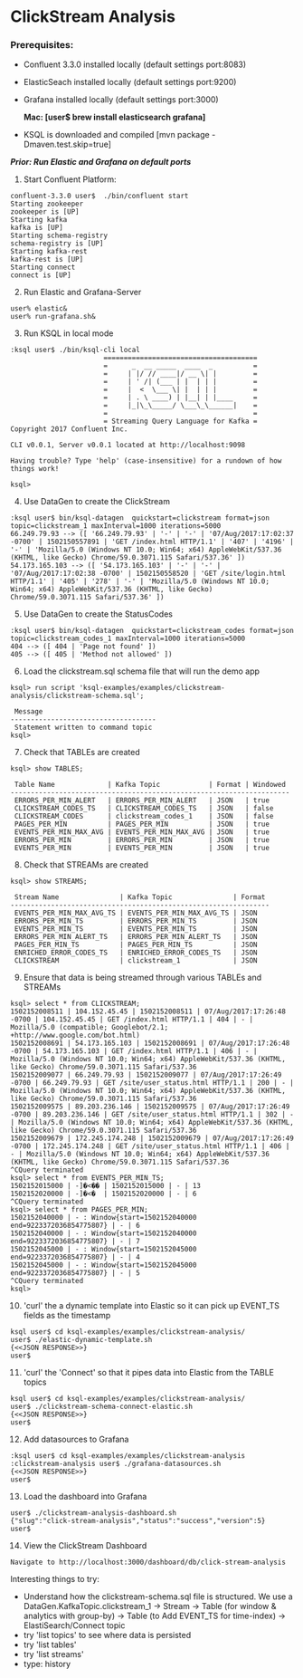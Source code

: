 # ClickStream Analysis



### Prerequisites:
- Confluent 3.3.0 installed locally (default settings port:8083)
- ElasticSeach installed locally (default settings port:9200)
- Grafana installed locally (default settings port:3000)

  **Mac: [user$ brew install elasticsearch grafana]**

- KSQL is downloaded and compiled [mvn package -Dmaven.test.skip=true]

_**Prior: Run Elastic and Grafana on default ports**_

1. Start Confluent Platform: 
```
confluent-3.3.0 user$  ./bin/confluent start
Starting zookeeper
zookeeper is [UP]
Starting kafka
kafka is [UP]
Starting schema-registry
schema-registry is [UP]
Starting kafka-rest
kafka-rest is [UP]
Starting connect
connect is [UP]
```

2. Run Elastic and Grafana-Server
``` 
user% elastic&
user% run-grafana.sh&
```

3. Run KSQL in local mode
```
:ksql user$ ./bin/ksql-cli local
                       ======================================
                       =      _  __ _____  ____  _          =
                       =     | |/ // ____|/ __ \| |         =
                       =     | ' /| (___ | |  | | |         =
                       =     |  <  \___ \| |  | | |         =
                       =     | . \ ____) | |__| | |____     =
                       =     |_|\_\_____/ \___\_\______|    =
                       =                                    =
                       = Streaming Query Language for Kafka =
Copyright 2017 Confluent Inc.                         

CLI v0.0.1, Server v0.0.1 located at http://localhost:9098

Having trouble? Type 'help' (case-insensitive) for a rundown of how things work!

ksql>
``` 

4. Use DataGen to create the ClickStream
```
:ksql user$ bin/ksql-datagen  quickstart=clickstream format=json topic=clickstream_1 maxInterval=1000 iterations=5000
66.249.79.93 --> ([ '66.249.79.93' | '-' | '-' | '07/Aug/2017:17:02:37 -0700' | 1502150557891 | 'GET /index.html HTTP/1.1' | '407' | '4196' | '-' | 'Mozilla/5.0 (Windows NT 10.0; Win64; x64) AppleWebKit/537.36 (KHTML, like Gecko) Chrome/59.0.3071.115 Safari/537.36' ])
54.173.165.103 --> ([ '54.173.165.103' | '-' | '-' | '07/Aug/2017:17:02:38 -0700' | 1502150558520 | 'GET /site/login.html HTTP/1.1' | '405' | '278' | '-' | 'Mozilla/5.0 (Windows NT 10.0; Win64; x64) AppleWebKit/537.36 (KHTML, like Gecko) Chrome/59.0.3071.115 Safari/537.36' ])
```

5. Use DataGen to create the StatusCodes
```
:ksql user$ bin/ksql-datagen  quickstart=clickstream_codes format=json topic=clickstream_codes_1 maxInterval=1000 iterations=5000
404 --> ([ 404 | 'Page not found' ])
405 --> ([ 405 | 'Method not allowed' ])
```

6. Load the clickstream.sql schema file that will run the demo app
```
ksql> run script 'ksql-examples/examples/clickstream-analysis/clickstream-schema.sql';

 Message                            
------------------------------------
 Statement written to command topic 
ksql>
```

7. Check that TABLEs are created
```
ksql> show TABLES;

 Table Name             | Kafka Topic            | Format | Windowed 
---------------------------------------------------------------------
 ERRORS_PER_MIN_ALERT   | ERRORS_PER_MIN_ALERT   | JSON   | true     
 CLICKSTREAM_CODES_TS   | CLICKSTREAM_CODES_TS   | JSON   | false    
 CLICKSTREAM_CODES      | clickstream_codes_1    | JSON   | false    
 PAGES_PER_MIN          | PAGES_PER_MIN          | JSON   | true     
 EVENTS_PER_MIN_MAX_AVG | EVENTS_PER_MIN_MAX_AVG | JSON   | true     
 ERRORS_PER_MIN         | ERRORS_PER_MIN         | JSON   | true     
 EVENTS_PER_MIN         | EVENTS_PER_MIN         | JSON   | true  
```

8. Check that STREAMs are created
```
ksql> show STREAMS;

 Stream Name               | Kafka Topic               | Format 
----------------------------------------------------------------
 EVENTS_PER_MIN_MAX_AVG_TS | EVENTS_PER_MIN_MAX_AVG_TS | JSON   
 ERRORS_PER_MIN_TS         | ERRORS_PER_MIN_TS         | JSON   
 EVENTS_PER_MIN_TS         | EVENTS_PER_MIN_TS         | JSON   
 ERRORS_PER_MIN_ALERT_TS   | ERRORS_PER_MIN_ALERT_TS   | JSON   
 PAGES_PER_MIN_TS          | PAGES_PER_MIN_TS          | JSON   
 ENRICHED_ERROR_CODES_TS   | ENRICHED_ERROR_CODES_TS   | JSON   
 CLICKSTREAM               | clickstream_1             | JSON   
```

9. Ensure that data is being streamed through various TABLEs and STREAMs
```
ksql> select * from CLICKSTREAM;
1502152008511 | 104.152.45.45 | 1502152008511 | 07/Aug/2017:17:26:48 -0700 | 104.152.45.45 | GET /index.html HTTP/1.1 | 404 | - | Mozilla/5.0 (compatible; Googlebot/2.1; +http://www.google.com/bot.html)
1502152008691 | 54.173.165.103 | 1502152008691 | 07/Aug/2017:17:26:48 -0700 | 54.173.165.103 | GET /index.html HTTP/1.1 | 406 | - | Mozilla/5.0 (Windows NT 10.0; Win64; x64) AppleWebKit/537.36 (KHTML, like Gecko) Chrome/59.0.3071.115 Safari/537.36
1502152009077 | 66.249.79.93 | 1502152009077 | 07/Aug/2017:17:26:49 -0700 | 66.249.79.93 | GET /site/user_status.html HTTP/1.1 | 200 | - | Mozilla/5.0 (Windows NT 10.0; Win64; x64) AppleWebKit/537.36 (KHTML, like Gecko) Chrome/59.0.3071.115 Safari/537.36
1502152009575 | 89.203.236.146 | 1502152009575 | 07/Aug/2017:17:26:49 -0700 | 89.203.236.146 | GET /site/user_status.html HTTP/1.1 | 302 | - | Mozilla/5.0 (Windows NT 10.0; Win64; x64) AppleWebKit/537.36 (KHTML, like Gecko) Chrome/59.0.3071.115 Safari/537.36
1502152009679 | 172.245.174.248 | 1502152009679 | 07/Aug/2017:17:26:49 -0700 | 172.245.174.248 | GET /site/user_status.html HTTP/1.1 | 406 | - | Mozilla/5.0 (Windows NT 10.0; Win64; x64) AppleWebKit/537.36 (KHTML, like Gecko) Chrome/59.0.3071.115 Safari/537.36
^CQuery terminated
ksql> select * from EVENTS_PER_MIN_TS;
1502152015000 | -]�<�� | 1502152015000 | - | 13
1502152020000 | -]�<�  | 1502152020000 | - | 6
^CQuery terminated
ksql> select * from PAGES_PER_MIN;
1502152040000 | - : Window{start=1502152040000 end=9223372036854775807} | - | 6
1502152040000 | - : Window{start=1502152040000 end=9223372036854775807} | - | 7
1502152045000 | - : Window{start=1502152045000 end=9223372036854775807} | - | 4
1502152045000 | - : Window{start=1502152045000 end=9223372036854775807} | - | 5
^CQuery terminated
ksql> 
```
10. 'curl' the a dynamic template into Elastic so it can pick up EVENT_TS fields as the timestamp
```
ksql user$ cd ksql-examples/examples/clickstream-analysis/
user$ ./elastic-dynamic-template.sh 
{<<JSON RESPONSE>>} 
user$ 
```


11. 'curl' the  'Connect' so that it pipes data into Elastic from the TABLE topics
```
ksql user$ cd ksql-examples/examples/clickstream-analysis/
user$ ./clickstream-schema-connect-elastic.sh 
{<<JSON RESPONSE>>} 
user$ 
```

12. Add datasources to Grafana
```
:ksql user$ cd ksql-examples/examples/clickstream-analysis
:clickstream-analysis user$ ./grafana-datasources.sh
{<<JSON RESPONSE>>}
user$ 
```

13. Load the dashboard into Grafana
```
user$ ./clickstream-analysis-dashboard.sh
{"slug":"click-stream-analysis","status":"success","version":5}
user$ 
```

14. View the ClickStream Dashboard
```
Navigate to http://localhost:3000/dashboard/db/click-stream-analysis
```

Interesting things to try:
* Understand how the clickstream-schema.sql file is structured. We use a DataGen.KafkaTopic.clickstream_1 -> Stream -> Table (for window & analytics with group-by) -> Table (to Add EVENT_TS for time-index) -> ElastiSearch/Connect topic  
* try 'list topics' to see where data is persisted
* try 'list tables'
* try 'list streams'
* type: history
